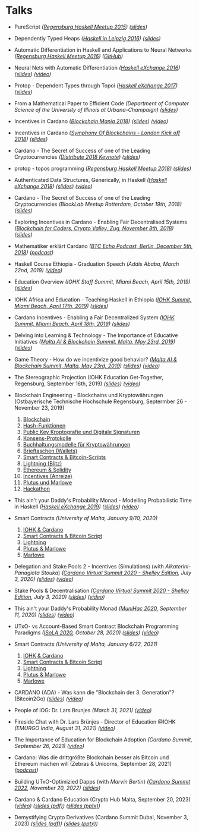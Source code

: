 # Talks

  - PureScript
    _([Regensburg Haskell Meetup 2015](https://www.meetup.com/de-DE/Regensburg-Haskell-Meetup/events/224279225))_
    _([slides](Regensburg_Haskell_Meetup_PureScript.pdf))_
  - Dependently Typed Heaps
    _([Haskell in Leipzig 2016](https://hal2016.haskell.org))_
    _([slides](Dependently_Typed_Heaps.pdf))_
  - Automatic Differentiation in Haskell and Applications to Neural Networks
    _([Regensburg Haskell Meetup 2016](https://www.meetup.com/de-DE/Regensburg-Haskell-Meetup/events/231568321))_
    _([GitHub](https://github.com/brunjlar/meetup-august-2016))_
  - Neural Nets with Automatic Differentiation
    _([Haskell eXchange 2016](https://skillsmatter.com/conferences/7276-haskell-exchange-2016))_
    _([slides](Haskell_eXchange_2016.pdf))_
    _([video](https://skillsmatter.com/skillscasts/8720-neural-nets-with-automatic-differentiation))_
  - Protop - Dependent Types through Topoi
    _([Haskell eXchange 2017](https://skillsmatter.com/conferences/8522-haskell-exchange-2017))_
    _([slides](Haskell_eXchange_2017_Protop.pdf))_
  - From a Mathematical Paper to Efficient Code
    _(Department of Computer Science of the University of Illinois at Urbana-Champaign)_
    _([slides](ASE2017.pdf))_
  - Incentives in Cardano
    _([Blockchain Mania 2018](https://www.meetup.com/Bitcoins-And-Emerging-Tech-That-Changes-The-World/events/245531845))_
    _([slides](Incentives_Hamburg.pdf))_
    _([video](https://youtu.be/Um9RaJVxl6o))_
  - Incentives in Cardano
    _([Symphony Of Blockchains - London Kick off 2018](https://www.meetup.com/Symphony-of-Blockchains-Visualisation-Meetup/events/250298357))_
    _([slides](Incentives_London.pdf))_
  - Cardano - The Secret of Success of one of the Leading Cryptocurrencies
    _([Distribute 2018 Keynote](http://www.distribute-conference.com))_
    _([slides](Distribute_2018.pdf))_
  - protop - topos programming
    _([Regensburg Haskell Meetup 2018](https://www.meetup.com/de-DE/Regensburg-Haskell-Meetup/events/254249690/))_
    _([slides](Regensburg_Haskell_Meetup_Protop.pdf))_
  - Authenticated Data Structures, Generically, in Haskell
    _([Haskell eXchange 2018](https://skillsmatter.com/app/conferences/10237-haskell-exchange-2018m))_
    _([slides](Haskell_eXchange_2018.pdf))_
    _([video](https://skillsmatter.com/skillscasts/12580-authenticated-data-structures-generically-in-haskell))_
  - Cardano - The Secret of Success of one of the Leading Cryptocurrencies
    _(BlockLab Meetup Rotterdam, October 19th, 2018)_
    _([slides](BlockLab_2018_Rotterdam.pdf))_
  - Exploring Incentives in Cardano - Enabling Fair Decentralised Systems
    _([Blockchain for Coders, Crypto Valley, Zug, November 8th, 2018](https://www.meetup.com/de-DE/Blockchain-for-Coders-Crypto-Valley/events/255976875/))_
    _([slides](Blockchain_for_Coders_2018_Zug.pdf))_
  - Mathematiker erklärt Cardano
    _([BTC Echo Podcast, Berlin, December 5th, 2018](https://www.btc-echo.de/podcast-iohk-mathematiker-erklaert-cardano/))_
    _([podcast](Podcast_BTC_Echo_Berlin.mp3))_
  - Haskell Course Ethiopia - Graduation Speech
    _(Addis Ababa, March 22nd, 2019)_
    _([video](Graduation_Ethiopia.mp4))_
  - Education Overview
    _(IOHK Staff Summit, Miami Beach, April 15th, 2019)_
    _([slides](Education_Overview_Miami.pdf))_
  - IOHK Africa and Education - Teaching Haskell in Ethiopia
    _([IOHK Summit, Miami Beach, April 17th, 2019](https://iohksummit.io/agenda/))_
    _([slides](Haskell_Course_Ethiopia_Miami.pdf))_
  - Cardano Incentives - Enabling a Fair Decentralized System
    _([IOHK Summit, Miami Beach, April 18th, 2019](https://iohksummit.io/agenda/))_
    _([slides](Cardano_Incentives_Miami.pdf))_
  - Delving into Learning & Technology - The Importance of Educative Initiatives
    _([Malta AI & Blockchain Summit, Malta, May 23rd, 2019](https://maltablockchainsummit.com/events/ai-bc-summit-spring-edition/conferences/))_
    _([slides](Delving_into_Learning_and_Technology.pdf))_
  - Game Theory - How do we incentivize good behavior?
    _([Malta AI & Blockchain Summit, Malta, May 23rd, 2019](https://maltablockchainsummit.com/events/ai-bc-summit-spring-edition/conferences/))_
    _([slides](Game_Theory_-_How_do_we_incentivize_good_behavior.pdf))_
    _([video](https://m.facebook.com/story.php?story_fbid=2331677986922047&id=142321109812185))_
  - The Stereographic Projection
    (IOHK Education Get-Together, Regensburg, September 16th, 2019)
    _([slides](stereographic-projection.pdf))_
    _([video](https://drive.google.com/file/d/1KSmEMp4WPHUOY53ABVcz21559du8A4aO/view?usp=sharing))_
  - Blockchain Engineering - Blockchains und Kryptowährungen
    (Ostbayerische Technische Hochschule Regensburg, Septermber 26 - November 23, 2019)

    1. [Blockchain](regensburg/01-blockchain.pdf)
    2. [Hash-Funktionen](regensburg/02-hashing.pdf)
    3. [Public Key Kroptografie und Digitale Signaturen](regensburg/03-signatures.pdf)
    4. [Konsens-Protokolle](regensburg/04-consensus.pdf)
    5. [Buchhaltungsmodelle für Kryptowährungen](regensburg/05-utxo.pdf)
    6. [Brieftaschen (Wallets)](regensburg/06-wallet.pdf)
    7. [Smart Contracts & Bitcoin-Scripts](regensburg/07-bitcoin-script.pdf)
    8. [Lightning (Blitz)](regensburg/08-lightning.pdf)
    9. [Ethereum & Solidity](regensburg/09-solidity.pdf)
    10. [Incentives (Anreize)](regensburg/10-incentives.pdf)
    11. [Plutus und Marlowe](regensburg/11-plutus-marlowe.pdf)
    12. [Hackathon](regensburg/hackathon.pdf)

  - This ain't your Daddy's Probability Monad - Modelling Probabilistic Time in Haskell
    _([Haskell eXchange 2019](https://skillsmatter.com/conferences/11741-haskell-exchange-2019#program))_
    _([slides](Haskell_eXchange_2019.pdf))_
    _([video](https://skillsmatter.com/skillscasts/14188-this-ain-t-your-daddy-s-probability-monad-modelling-probabilistic-time-in-haskell))_
  - Smart Contracts
    _(University of Malta, January 9/10, 2020)_

    1. [IOHK & Cardano](malta2020/01-iohk-and-cardano.pdf)
    2. [Smart Contracts & Bitcoin Script](malta2020/02-bitcoin-script.pdf)
    3. [Lightning](malta2020/03-lightning.pdf)
    4. [Plutus & Marlowe](malta2020/04-plutus-marlowe.pdf)
    5. [Marlowe](malta2020/05-marlowe.pdf)

  - Delegation and Stake Pools 2 - Incentives (Simulations) (with _Aikaterini-Panagiota Stouka_)
    _([Cardano Virtual Summit 2020 - Shelley Edition](https://www.ubivent.com/register/cardanovirtualsummit), July 3, 2020)_
    _([slides](Delegation_and_stake_pools.pdf))_
    _([video](https://drive.google.com/file/d/1Ws1knzoGIHlhysUmhPOVs3r_tOEi9a44/view?usp=sharing))_
  - Stake Pools & Decentralisation
    _([Cardano Virtual Summit 2020 - Shelley Edition](https://www.ubivent.com/register/cardanovirtualsummit), July 3, 2020)_
    _([slides](Stake_pools_and_decentralisation.pdf))_
    _([video](https://drive.google.com/file/d/1944jxRUg6CWqeb4-pFBwSxCarqe85F5P/view?usp=sharing))_
  - This ain't your Daddy's Probability Monad
    _([MuniHac 2020](https://munihac.de/2020.html), September 11, 2020)_
    _([slides](MuniHac2020.pdf))_
    _([video](https://www.youtube.com/watch?v=EVBFoA2DmD4))_
  - UTxO- vs Account-Based Smart Contract Blockchain Programming Paradigms
    _([ISoLA 2020](http://www.cs.um.edu.mt/gordon.pace/Workshops/RSC2020/), October 28, 2020)_
    _([slides](ISoLA2020.pdf))_
    _([video](https://drive.google.com/file/d/1AMW32lnMsq8HmMiqRk01bFaAwONGJZIp/view?usp=sharing))_
  - Smart Contracts
    _(University of Malta, January 6/22, 2021)_

    1. [IOHK & Cardano](malta2021/01-iohk-and-cardano.pdf)
    2. [Smart Contracts & Bitcoin Script](malta2021/02-bitcoin-script.pdf)
    3. [Lightning](malta2021/03-lightning.pdf)
    4. [Plutus & Marlowe](malta2021/04-plutus-marlowe.pdf)
    5. [Marlowe](malta2021/05-marlowe.pdf)

  - CARDANO (ADA) - Was kann die "Blockchain der 3. Generation"? (Bitcoin2Go)
    _([slides](Bitcoin2Go.pdf))_
    _([video](https://youtu.be/hM3BeuencIs))_
  - People of IOG: Dr. Lars Brunjes _(March 31, 2021)_ _([video](https://youtu.be/06VoXkEI4xU))_
  - Fireside Chat with Dr. Lars Brünjes - Director of Education @IOHK _(EMURGO India, August 31, 2021)_ _([video](https://youtu.be/rJF3y4BqHxU))_
  - The Importance of Education for Blockchain Adoption _(Cardano Summit, September 26, 2021)_ _([video](https://summit.cardano.org/sessions/the-importance-of-education-for-blockchain-adoption))_
  - Cardano: Was die drittgrößte Blockchain besser als Bitcoin und Ethereum machen will (Zebras & Unicorns, September 28, 2021)
    _([podcast](https://open.spotify.com/episode/3lgxStWz9r0BloCmFzLIVd))_
  - Building UTxO-Optimizied Dapps (with _Marvin Bertin_)
    _([Cardano Summit 2022](https://summit.cardano.org/), November 20, 2022)_
    _([slides](Building_UTxO-Optimized_Dapps.pdf))_
  - Cardano & Cardano Education (Crypto Hub Malta, September 20, 2023) _([video](https://drive.google.com/file/d/1GOZ6pP3KCPiWpQx_mHKI7XcntOqf9PTe/view?usp=drive_link))_ _([slides (pdf)](malta2023/Cardano%20&%20Cardano%20Education.pdf))_ _([slides (pptx)](malta2023/Cardano%20&%20Cardano%20Education.pptx))_
  - Demystifying Crypto Derivatives (Cardano Summit Dubai, November 3, 2023) _([slides (pdf)](Demystifying_Crypto_Derivatives.pdf))_ _([slides (pptx)](Demystifying_Crypto_Derivatives.pptx))_

